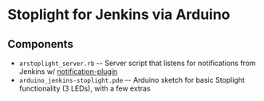 Stoplight for Jenkins via Arduino
=================================


Components
----------

* `arstoplight_server.rb` -- Server script that listens for notifications from Jenkins w/ [notification-plugin](https://wiki.jenkins-ci.org/display/JENKINS/Notification+Plugin)
* `arduino_jenkins-stoplight.pde` -- Arduino sketch for basic Stoplight functionality (3 LEDs), with a few extras
